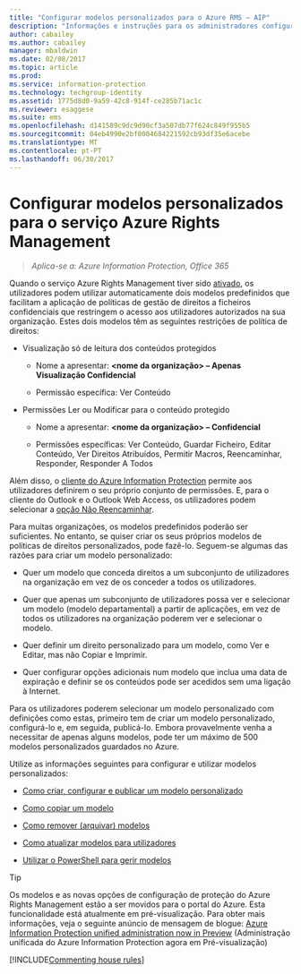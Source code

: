 ```yaml
---
title: "Configurar modelos personalizados para o Azure RMS – AIP"
description: "Informações e instruções para os administradores configurarem e gerirem modelos de direitos de utilização. Os modelos permitem aos utilizadores e outros administradores aplicar facilmente políticas a ficheiros confidenciais que restringem o acesso a utilizadores autorizados."
author: cabailey
ms.author: cabailey
manager: mbaldwin
ms.date: 02/08/2017
ms.topic: article
ms.prod: 
ms.service: information-protection
ms.technology: techgroup-identity
ms.assetid: 1775d8d0-9a59-42c8-914f-ce285b71ac1c
ms.reviewer: esaggese
ms.suite: ems
ms.openlocfilehash: d141589c9dc9d90cf3a507db77f624c849f955b5
ms.sourcegitcommit: 04eb4990e2bf0004684221592cb93df35e6acebe
ms.translationtype: MT
ms.contentlocale: pt-PT
ms.lasthandoff: 06/30/2017
---
```

# <a name="configuring-custom-templates-for-the-azure-rights-management-service"></a>Configurar modelos personalizados para o serviço Azure Rights Management

>*Aplica-se a: Azure Information Protection, Office 365*

Quando o serviço Azure Rights Management tiver sido [ativado](activate-service.md), os utilizadores podem utilizar automaticamente dois modelos predefinidos que facilitam a aplicação de políticas de gestão de direitos a ficheiros confidenciais que restringem o acesso aos utilizadores autorizados na sua organização. Estes dois modelos têm as seguintes restrições de política de direitos:

-   Visualização só de leitura dos conteúdos protegidos

    -   Nome a apresentar: **&lt;nome da organização&gt; – Apenas Visualização Confidencial**

    -   Permissão específica: Ver Conteúdo

-   Permissões Ler ou Modificar para o conteúdo protegido

    -   Nome a apresentar: **&lt;nome da organização&gt; – Confidencial**

    -   Permissões específicas: Ver Conteúdo, Guardar Ficheiro, Editar Conteúdo, Ver Direitos Atribuídos, Permitir Macros, Reencaminhar, Responder, Responder A Todos

Além disso, o [cliente do Azure Information Protection](../rms-client/aip-client.md) permite aos utilizadores definirem o seu próprio conjunto de permissões. E, para o cliente do Outlook e o Outlook Web Access, os utilizadores podem selecionar a [opção Não Reencaminhar](../deploy-use/configure-usage-rights.md#do-not-forward-option-for-emails).

Para muitas organizações, os modelos predefinidos poderão ser suficientes. No entanto, se quiser criar os seus próprios modelos de políticas de direitos personalizados, pode fazê-lo. Seguem-se algumas das razões para criar um modelo personalizado:

-   Quer um modelo que conceda direitos a um subconjunto de utilizadores na organização em vez de os conceder a todos os utilizadores.

-   Quer que apenas um subconjunto de utilizadores possa ver e selecionar um modelo (modelo departamental) a partir de aplicações, em vez de todos os utilizadores na organização poderem ver e selecionar o modelo.

-   Quer definir um direito personalizado para um modelo, como Ver e Editar, mas não Copiar e Imprimir.

-   Quer configurar opções adicionais num modelo que inclua uma data de expiração e definir se os conteúdos pode ser acedidos sem uma ligação à Internet.

Para os utilizadores poderem selecionar um modelo personalizado com definições como estas, primeiro tem de criar um modelo personalizado, configurá-lo e, em seguida, publicá-lo. Embora provavelmente venha a necessitar de apenas alguns modelos, pode ter um máximo de 500 modelos personalizados guardados no Azure. 

Utilize as informações seguintes para configurar e utilizar modelos personalizados:

-   [Como criar, configurar e publicar um modelo personalizado](create-template.md)

-   [Como copiar um modelo](copy-template.md)

-   [Como remover (arquivar) modelos](remove-template.md)

-   [Como atualizar modelos para utilizadores](refresh-templates.md)

-   [Utilizar o PowerShell para gerir modelos](configure-templates-with-powershell.md)

> [!TIP]
> Os modelos e as novas opções de configuração de proteção do Azure Rights Management estão a ser movidos para o portal do Azure. Esta funcionalidade está atualmente em pré-visualização. Para obter mais informações, veja o seguinte anúncio de mensagem de blogue: [Azure Information Protection unified administration now in Preview](https://blogs.technet.microsoft.com/enterprisemobility/2017/04/26/azure-information-protection-unified-administration-now-in-preview/) (Administração unificada do Azure Information Protection agora em Pré-visualização) 


[!INCLUDE[Commenting house rules](../includes/houserules.md)]

